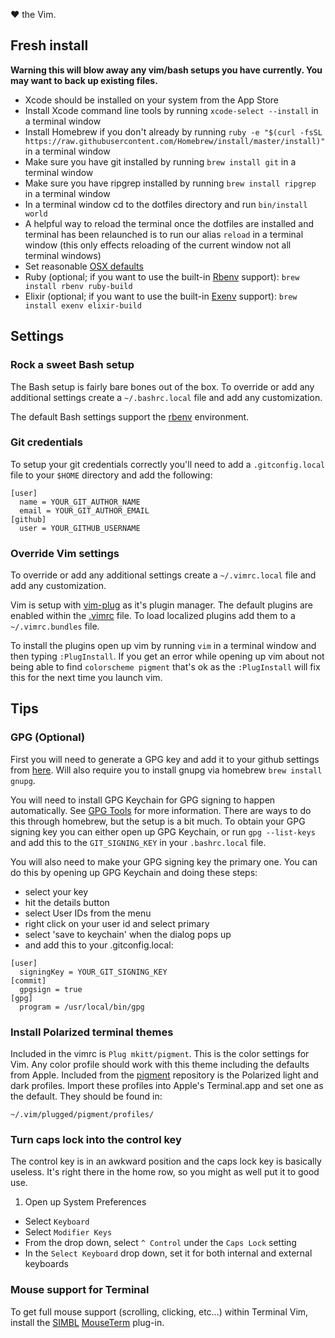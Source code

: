 
&hearts; the Vim.

## Fresh install
**Warning this will blow away any vim/bash setups you have currently. You may
want to back up existing files.**

- Xcode should be installed on your system from the App Store
- Install Xcode command line tools by running `xcode-select --install` in a terminal window
- Install Homebrew if you don't already by running `ruby -e "$(curl -fsSL https://raw.githubusercontent.com/Homebrew/install/master/install)"` in a terminal window
- Make sure you have git installed by running `brew install git` in a terminal window
- Make sure you have ripgrep installed by running `brew install ripgrep` in a terminal window
- In a terminal window cd to the dotfiles directory and run `bin/install world`
- A helpful way to reload the terminal once the dotfiles are installed and terminal has been relaunched is to run our alias `reload` in a terminal window (this only effects reloading of the current window not all terminal windows)
- Set reasonable [OSX defaults][osxdefaults]
- Ruby (optional; if you want to use the built-in [Rbenv](https://github.com/rbenv/rbenv) support): `brew install rbenv ruby-build`
- Elixir (optional; if you want to use the built-in [Exenv](https://github.com/mururu/exenv) support): `brew install exenv elixir-build`

## Settings

### Rock a sweet Bash setup

The Bash setup is fairly bare bones out of the box. To override or add
any additional settings create a `~/.bashrc.local` file and add
any customization.

The default Bash settings support the [rbenv][rbenv] environment.

### Git credentials
To setup your git credentials correctly you'll need to add a `.gitconfig.local`
file to your `$HOME` directory and add the following:

```
[user]
  name = YOUR_GIT_AUTHOR_NAME
  email = YOUR_GIT_AUTHOR_EMAIL
[github]
  user = YOUR_GITHUB_USERNAME
```

### Override Vim settings

To override or add any additional settings create a `~/.vimrc.local` file and
add any customization.

Vim is setup with [vim-plug][vim-plug] as it's plugin manager. The default
plugins are enabled within the [.vimrc][vimrc] file. To load localized plugins
add them to a `~/.vimrc.bundles` file.

To install the plugins open up vim by running `vim` in a terminal window and
then typing `:PlugInstall`. If you get an error while opening up vim about not
being able to find `colorscheme pigment` that's ok as the `:PlugInstall` will
fix this for the next time you launch vim.

## Tips

### GPG (Optional)

First you will need to generate a GPG key and add it to your github settings
from [here](https://help.github.com/articles/generating-a-new-gpg-key/). Will
also require you to install gnupg via homebrew `brew install gnupg`.

You will need to install GPG Keychain for GPG signing to happen automatically.
See [GPG Tools](https://gpgtools.org/) for more information. There are ways to
do this through homebrew, but the setup is a bit much. To obtain your GPG
signing key you can either open up GPG Keychain, or run `gpg --list-keys` and
add this to the `GIT_SIGNING_KEY` in your `.bashrc.local` file.

You will also need to make your GPG signing key the primary one. You can do this
by opening up GPG Keychain and doing these steps:

- select your key 
- hit the details button
- select User IDs from the menu
- right click on your user id and select primary
- select 'save to keychain' when the dialog pops up
- and add this to your .gitconfig.local:

```
[user]
  signingKey = YOUR_GIT_SIGNING_KEY
[commit]
  gpgsign = true
[gpg]
  program = /usr/local/bin/gpg
```

### Install Polarized terminal themes

Included in the vimrc is `Plug mkitt/pigment`. This is the color settings for
Vim. Any color profile should work with this theme including the defaults from
Apple. Included from the [pigment][pigment] repository is the Polarized light
and dark profiles. Import these profiles into Apple's Terminal.app and set one
as the default. They should be found in:

```
~/.vim/plugged/pigment/profiles/
```

### Turn caps lock into the control key

The control key is in an awkward position and the caps lock key is
basically useless. It's right there in the home row, so you might as
well put it to good use.

1. Open up System Preferences
- Select `Keyboard`
- Select `Modifier Keys`
- From the drop down, select `^ Control` under the `Caps Lock` setting
- In the `Select Keyboard` drop down, set it for both internal and external keyboards

### Mouse support for Terminal

To get full mouse support (scrolling, clicking, etc...) within Terminal
Vim, install the [SIMBL][simbl] [MouseTerm][mouseterm] plug-in.


<!-- Markdown links -->
[mouseterm]: https://bitheap.org/mouseterm/
[osxdefaults]: http://mths.be/osx
[rbenv]: https://github.com/rbenv/rbenv
[simbl]: http://www.culater.net/software/SIMBL/SIMBL.php
[vim-plug]: https://github.com/junegunn/vim-plug
[pigment]: https://github.com/mkitt/pigment
[vimrc]: /dots/vimrc

